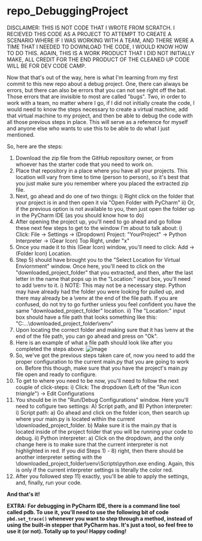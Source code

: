 # repo_DebuggingProject

DISCLAIMER: THIS IS NOT CODE THAT I WROTE FROM SCRATCH. I RECIEVED THIS CODE AS A PROJECT TO ATTEMPT TO CREATE A SCENARIO WHERE IF I WAS WORKING WITH A TEAM, AND THERE WERE A TIME THAT I NEEDED TO DOWNLOAD THE CODE, I WOULD KNOW HOW TO DO THIS. AGAIN, THIS IS A WORK PRODUCT THAT I DID NOT INITIALLY MAKE, ALL CREDIT FOR THE END PRODUCT OF THE CLEANED UP CODE WILL BE FOR DEV CODE CAMP. 

Now that that's out of the way, here is what I'm learning from my first commit to this new repo about a debug project. One, there can always be errors, but there can also be errors that you can not see right off the bat. Those errors that are invisible to most are called "bugs". Two, in order to work with a team, no matter where I go, if I did not initially create the code, I would need to know the steps necessary to create a virtual machine, add that virtual machine to my project, and then be able to debug the code with all those previous steps in place. This will serve as a reference for myself and anyone else who wants to use this to be able to do what I just mentioned.

So, here are the steps:

1) Download the zip file from the GitHub repository owner, or from whoever has the starter code that you need to work on.
2) Place that repository in a place where you have all your projects. This location will vary from time to time (person to person), so it's best that you just make sure you remember where you placed the extracted zip file.
3) Next, go ahead and do one of two things:
  i) Right click on the folder that your project is in and then open it via "Open Folder with PyCharm"
  ii) Or, if the previous option is not available to you, then just open the folder up in the PyCharm IDE (as you should know how to do)
4) After opening the project up, you'll need to go ahead and go follow these next few steps to get to the window I'm about to talk about:
  i) Click: File -> Settings -> (Dropdown) Project: "YourProject" -> Python Interpreter -> (Gear Icon) Top Right, under "x"
5) Once you made it to this (Gear Icon) window, you'll need to click: Add -> (Folder Icon) Location.
6) Step 5) should have brought you to the "Select Location for Virtual Enviornment" window. Once here, you'll need to click on the "downloaded_project_folder" that you extracted, and then, after the last letter in the name that pops up in the "Location:" input box, you'll need to add \venv to it. 
  i) NOTE: This may not be a necessary step. Python may have already had the folder you were looking for pulled up, and there may already be a \venv at the end of the file path. If you are confused, do not try to go further unless you feel confident you have the same "downloaded_project_folder" location.
  ii) The "Location:" input box should have a file path that looks something like this: "C:\...\downloaded_project_folder\venv"
7) Upon locating the correct folder and making sure that it has \venv at the end of the file path, you can go ahead and press on "Ok". 
8) Here is an example of what a file path should look like after you completed the steps above: ![image](https://user-images.githubusercontent.com/62074841/122612832-6cb62b00-d049-11eb-83f1-fa24f6fc3c9b.png)
9) So, we've got the previous steps taken care of, now you need to add the proper configuration to the current main.py that you are going to work on. Before this though, make sure that you have the project's main.py file open and ready to configure. 
10) To get to where you need to be now, you'll need to follow the next couple of click-steps:
  i) Click:  The dropdown (Left of the "Run icon *triangle*") -> Edit Configurations
11) You should be in the "Run/Debug Configurations" window. Here you'll need to cofigure two settings: A) Script path, and B) Python interpreter:
  i) Script path: 
    a) Go ahead and click on the folder icon, then search up where your main.py is located within the current \downloaded_project_folder.
    b) Make sure it is the main.py that is located inside of the project folder that you will be running your code to debug.
  ii) Python interpreter:
    a) Click on the dropdown, and the only change here is to make sure that the current interpreter is not highlighted in red. If you did Steps 1) - 8) right, then there should be another interpreter setting with the \downloaded_project_folder\venv\Scripts\python.exe ending. Again, this is only if the current interpreter settings is literally the color red.
12) After you followed step 11) exactly, you'll be able to apply the settings, and, finally, run your code. 

<b>And that's it!<b>
  
EXTRA: For debugging in PyCharm IDE, there is a command line tool called pdb. To use it, you'll need to use the following bit of code `pbd.set_trace()` whenever you want to step through a method, instead of using the built-in stepper that PyCharm has. It's just a tool, so feel free to use it (or not). Totally up to you! Happy coding!
